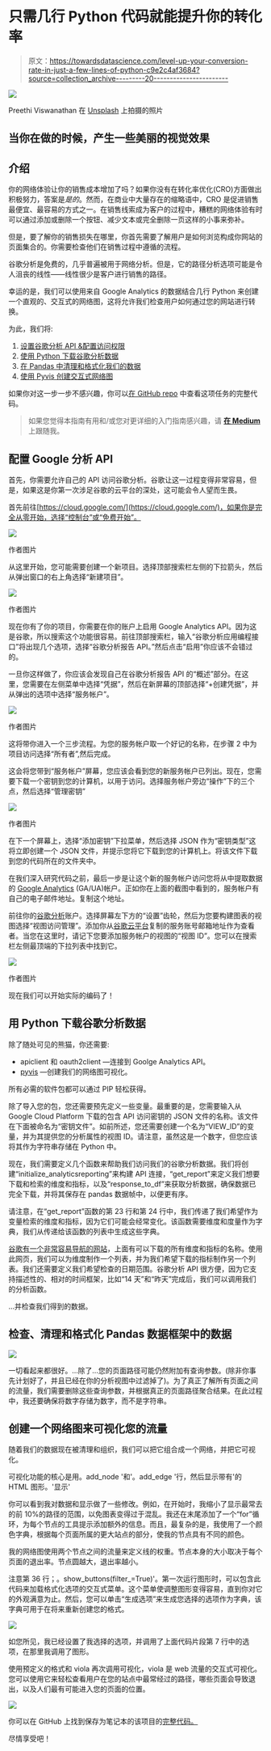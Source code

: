 # 只需几行 Python 代码就能提升你的转化率

> 原文：<https://towardsdatascience.com/level-up-your-conversion-rate-in-just-a-few-lines-of-python-c9e2c4af3684?source=collection_archive---------20----------------------->

![](img/705376f232513e33b91f8f171730289c.png)

Preethi Viswanathan 在 [Unsplash](https://unsplash.com?utm_source=medium&utm_medium=referral) 上拍摄的照片

## 当你在做的时候，产生一些美丽的视觉效果

## 介绍

你的网络体验让你的销售成本增加了吗？如果你没有在转化率优化(CRO)方面做出积极努力，答案是*是的*。然而，在商业中大量存在的缩略语中，CRO 是促进销售最便宜、最容易的方式之一。在销售线索成为客户的过程中，糟糕的网络体验有时可以通过添加或删除一个按钮、减少文本或完全删除一页这样的小事来弥补。

但是，要了解你的销售损失在哪里，你首先需要了解用户是如何浏览构成你网站的页面集合的。你需要检查他们在销售过程中遵循的流程。

谷歌分析是免费的，几乎普遍被用于网络分析。但是，它的路径分析选项可能是令人沮丧的线性——线性很少是客户进行销售的路径。

幸运的是，我们可以使用来自 Google Analytics 的数据结合几行 Python 来创建一个直观的、交互式的网络图，这将允许我们检查用户如何通过您的网站进行转换。

为此，我们将:

1.  [设置谷歌分析 API &配置访问权限](#ab3d)
2.  [使用 Python 下载谷歌分析数据](#10aa)
3.  [在 Pandas 中清理和格式化我们的数据](#7bca)
4.  [使用 Pyvis 创建交互式网络图](#5a65)

如果你对这一步一步不感兴趣，你可以[在 GitHub repo](https://github.com/bengen343/ua-network-graph) 中查看这项任务的完整代码。

> 如果您觉得本指南有用和/或您对更详细的入门指南感兴趣，请 [**在 Medium**](https://medium.com/@bengen) 上跟随我。

## 配置 Google 分析 API

首先，你需要允许自己的 API 访问谷歌分析。谷歌让这一过程变得非常容易，但是，如果这是你第一次涉足谷歌的云平台的深处，这可能会令人望而生畏。

首先前往[https://cloud.google.com/](https://cloud.google.com/)，如果你是完全从零开始，选择“控制台”或“免费开始”。

![](img/03c86ec845e795100dfc3ef39860ef9d.png)

作者图片

从这里开始，您可能需要创建一个新项目。选择顶部搜索栏左侧的下拉箭头，然后从弹出窗口的右上角选择“新建项目”。

![](img/2892ba3508d4f3e87f2edd72de205f73.png)

作者图片

现在你有了你的项目，你需要在你的账户上启用 Google Analytics API。因为这是谷歌，所以搜索这个功能很容易。前往顶部搜索栏，输入“谷歌分析应用编程接口”将出现几个选项，选择“谷歌分析报告 API。”然后点击“启用”你应该不会错过的。

一旦你这样做了，你应该会发现自己在谷歌分析报告 API 的“概述”部分。在这里，您需要在左侧菜单中选择“凭据”，然后在新屏幕的顶部选择“+创建凭据”，并从弹出的选项中选择“服务帐户”。

![](img/0b364bacf02b907ee2144312afc80786.png)

作者图片

这将带你进入一个三步流程。为您的服务帐户取一个好记的名称，在步骤 2 中为项目访问选择“所有者”,然后完成。

这会将您带到“服务帐户”屏幕，您应该会看到您的新服务帐户已列出。现在，您需要下载一个密钥到您的计算机，以用于访问。选择服务帐户旁边“操作”下的三个点，然后选择“管理密钥”

![](img/7929453434050b2de81bf58be3ed3d48.png)

作者图片

在下一个屏幕上，选择“添加密钥”下拉菜单，然后选择 JSON 作为“密钥类型”这将立即创建一个 JSON 文件，并提示您将它下载到您的计算机上。将该文件下载到您的代码所在的文件夹中。

在我们深入研究代码之前，最后一步是让这个新的服务帐户访问您将从中提取数据的 [Google Analytics](https://analytics.google.com/analytics/web/) (GA/UA)帐户。正如你在上面的截图中看到的，服务帐户有自己的电子邮件地址。复制这个地址。

前往你的[谷歌分析](https://analytics.google.com/analytics/web/)账户。选择屏幕左下方的“设置”齿轮，然后为您要构建图表的视图选择“视图访问管理”。添加你从[谷歌云平台](https://cloud.google.com/)复制的服务账号邮箱地址作为查看者。当您在这里时，请记下您要添加服务帐户的视图的“视图 ID”。您可以在搜索栏左侧最顶端的下拉列表中找到它。

![](img/b9b9d997641f2c1da3a3a1199fe35aa4.png)

作者图片

现在我们可以开始实际的编码了！

## 用 Python 下载谷歌分析数据

除了随处可见的熊猫，你还需要:

*   apiclient 和 oauth2client —连接到 Goolge Analytics API。
*   [pyvis](https://pyvis.readthedocs.io/en/latest/) —创建我们的网络图可视化。

所有必需的软件包都可以通过 PIP 轻松获得。

除了导入您的包，您还需要预先定义一些变量。最重要的是，您需要输入从 Google Cloud Platform 下载的包含 API 访问密钥的 JSON 文件的名称。该文件在下面被命名为“密钥文件”。如前所述，您还需要创建一个名为“VIEW_ID”的变量，并为其提供您的分析属性的视图 ID。请注意，虽然这是一个数字，但您应该将其作为字符串存储在 Python 中。

现在，我们需要定义几个函数来帮助我们访问我们的谷歌分析数据。我们将创建“initialize_analyticsreporting”来构建 API 连接，“get_report”来定义我们想要下载和检索的维度和指标，以及“response_to_df”来获取分析数据，确保数据已完全下载，并将其保存在 pandas 数据帧中，以便更有序。

请注意，在“get_report”函数的第 23 行和第 24 行中，我们传递了我们希望作为变量检索的维度和指标，因为它们可能会经常变化。该函数需要维度和度量作为字典，我们从传递给该函数的列表中生成这些字典。

[谷歌有一个非常容易导航的网站](https://ga-dev-tools.web.app/dimensions-metrics-explorer/)，上面有可以下载的所有维度和指标的名称。使用此网页，我们可以为维度制作一个列表，并为我们希望下载的指标制作另一个列表。我们还需要定义我们希望检查的日期范围。谷歌分析 API 很方便，因为它支持描述性的、相对的时间框架，比如“14 天”和“昨天”完成后，我们可以调用我们的分析函数。

…并检查我们得到的数据。

## 检查、清理和格式化 Pandas 数据框架中的数据

![](img/be54ff684824f02eb84173733d532c58.png)

一切看起来都很好。…除了…您的页面路径可能仍然附加有查询参数。(除非你事先计划好了，并且已经在你的分析视图中过滤掉了)。为了真正了解所有页面之间的流量，我们需要删除这些查询参数，并根据真正的页面路径聚合结果。在此过程中，我还要确保将数字存储为数字，而不是字符串。

## 创建一个网络图来可视化您的流量

随着我们的数据现在被清理和组织，我们可以把它组合成一个网络，并把它可视化。

可视化功能的核心是用。add_node '和'。add_edge '行，然后显示带有'的 HTML 图形。'显示'

你可以看到我对数据和显示做了一些修改。例如，在开始时，我缩小了显示最常去的前 10%的路径的范围，以免图表变得过于混乱。我还在末尾添加了一个“for”循环，为每个节点的工具提示添加额外的信息。而且，最复杂的是，我使用了一个颜色字典，根据每个页面所属的更大站点的部分，使我的节点具有不同的颜色。

我的网络图使用两个节点之间的流量来定义线的权重。节点本身的大小取决于每个页面的退出率。节点圆越大，退出率越小。

注意第 36 行；。show_buttons(filter_=True)'。第一次运行图形时，可以包含此代码来加载格式化选项的交互式菜单。这个菜单使调整图形变得容易，直到你对它的外观满意为止。然后，您可以单击“生成选项”来生成您选择的选项作为字典，该字典可用于在将来重新创建您的格式。

![](img/8de7d13fb6826185321d5224e0faa4dc.png)

如您所见，我已经设置了我选择的选项，并调用了上面代码片段第 7 行中的选项，在那里我调用了图形。

使用预定义的格式和 viola 再次调用可视化，viola 是 web 流量的交互式可视化。您可以使用它来轻松查看用户在您的站点中最常经过的路径，哪些页面会导致退出，以及人们最有可能进入您的页面的位置。

![](img/04ce5eb26c1d101e34c1188a136a24fd.png)

你可以在 GitHub 上找到保存为笔记本的该项目的[完整代码。](https://github.com/bengen343/ua-network-graph)

尽情享受吧！